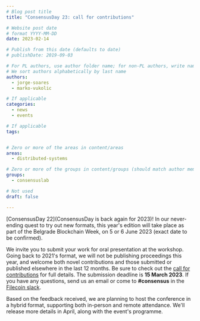 ```yaml
---
# Blog post title
title: "ConsensusDay 23: call for contributions"

# Website post date
# format YYYY-MM-DD
date: 2023-02-14

# Publish from this date (defaults to date)
# publishDate: 2019-09-03

# For PL authors, use author folder name; for non-PL authors, write name as in paper within ""
# We sort authors alphabetically by last name
authors:
  - jorge-soares
  - marko-vukolic

# If applicable
categories:
  - news
  - events

# If applicable
tags:


# Zero or more of the areas in content/areas
areas:
  - distributed-systems

# Zero or more of the groups in content/groups (should match author membership)
groups:
  - consensuslab

# Not used
draft: false

---
```


[ConsensusDay 22](ConsensusDay is back again for 2023)! In our never-ending quest to try out new formats, this year's edition will take place as part of the Belgrade Blockchain Week, on 5 or 6 June 2023 (exact date to be confirmed).

We invite you to submit your work for oral presentation at the workshop. Going back to 2021's format, we will not be publishing proceedings this year, and welcome both novel contributions and those submitted or published elsewhere in the last 12 months. Be sure to check out the [call for contributions](/sites/consensusday23/calls/) for full details. The submission deadline is **15 March 2023**. If you have any questions, send us an email or come to **#consensus** in the [Filecoin slack](https://filecoin.io/slack).

Based on the feedback received, we are planning to host the conference in a hybrid format, supporting both in-person and remote attendance. We'll release more details in April, along with the event's programme.
